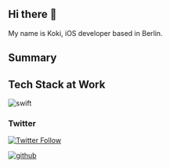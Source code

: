 ## Hi there 👋
My name is Koki, iOS developer based in Berlin.
## Summary

## Tech Stack at Work
![swift](https://img.shields.io/badge/Swift-000?style=for-the-badge&logo=swift)

### Twitter

[![Twitter Follow](https://img.shields.io/twitter/follow/color1one.svg?style=social)](https://twitter.com/color1one)

[![github](https://img.shields.io/badge/GitHub-000?style=for-the-badge&logo=GitHub&logoColor=white)](https://github.com/one1color)

<!--
**one1color/one1color** is a ✨ _special_ ✨ repository because its `README.md` (this file) appears on your GitHub profile.

Here are some ideas to get you started:

- 🔭 I’m currently working on ...
- 🌱 I’m currently learning ...
- 👯 I’m looking to collaborate on ...
- 🤔 I’m looking for help with ...
- 💬 Ask me about ...
- 📫 How to reach me: ...
- 😄 Pronouns: ...
- ⚡ Fun fact: ...
-->
